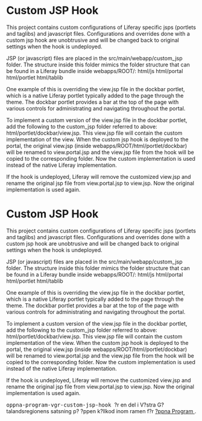 
<td id="wikicontent" class="psdescription">
  <h1>
    <a name="Custom_JSP_Hook">
    </a>
    Custom JSP Hook
    <a href="#Custom_JSP_Hook" class="section_anchor">
    </a>
  </h1>
  <p>
    This project contains custom configurations of Liferay specific jsps (portlets and taglibs) and javascript files. Configurations and overrides done with a custom jsp hook are unobtrusive and will be changed back to original settings when the hook is undeployed. 
  </p>
  <p>
    JSP (or javascript) files are placed in the src/main/webapp/custom_jsp folder. The structure inside this folder mimics the folder structure that can be found in a Liferay bundle inside webapps/ROOT/: html/js html/portal html/portlet html/tablib 
  </p>
  <p>
    One example of this is overriding the view.jsp file in the dockbar portlet, which is a native Liferay portlet typically added to the page through the theme. The dockbar portlet provides a bar at the top of the page with various controls for administrating and navigating throughout the portal. 
  </p>
  <p>
    To implement a custom version of the view.jsp file in the dockbar portlet, add the following to the custom_jsp folder referred to above: html/portlet/dockbar/view.jsp. This view.jsp file will contain the custom implementation of the view. When the custom jsp hook is deployed to the portal, the original view.jsp (inside webapps/ROOT/html/portlet/dockbar) will be renamed to view.portal.jsp and the view.jsp file from the hook will be copied to the corresponding folder. Now the custom implementation is used instead of the native Liferay implementation. 
  </p>
  <p>
    If the hook is undeployed, Liferay will remove the customized view.jsp and rename the original jsp file from view.portal.jsp to view.jsp. Now the original implementation is used again. 
  </p>
</td>

<td id="wikicontent" class="psdescription">
  <h1>
    <a name="Custom_JSP_Hook">
    </a>
    Custom JSP Hook
    <a href="#Custom_JSP_Hook" class="section_anchor">
    </a>
  </h1>
  <p>
    This project contains custom configurations of Liferay specific jsps (portlets and taglibs) and javascript files. Configurations and overrides done with a custom jsp hook are unobtrusive and will be changed back to original settings when the hook is undeployed. 
  </p>
  <p>
    JSP (or javascript) files are placed in the src/main/webapp/custom_jsp folder. The structure inside this folder mimics the folder structure that can be found in a Liferay bundle inside webapps/ROOT/: html/js html/portal html/portlet html/tablib 
  </p>
  <p>
    One example of this is overriding the view.jsp file in the dockbar portlet, which is a native Liferay portlet typically added to the page through the theme. The dockbar portlet provides a bar at the top of the page with various controls for administrating and navigating throughout the portal. 
  </p>
  <p>
    To implement a custom version of the view.jsp file in the dockbar portlet, add the following to the custom_jsp folder referred to above: html/portlet/dockbar/view.jsp. This view.jsp file will contain the custom implementation of the view. When the custom jsp hook is deployed to the portal, the original view.jsp (inside webapps/ROOT/html/portlet/dockbar) will be renamed to view.portal.jsp and the view.jsp file from the hook will be copied to the corresponding folder. Now the custom implementation is used instead of the native Liferay implementation. 
  </p>
  <p>
    If the hook is undeployed, Liferay will remove the customized view.jsp and rename the original jsp file from view.portal.jsp to view.jsp. Now the original implementation is used again. 
  </p>
</td>

  <p>
    <tt>
      oppna-program-vgr-custom-jsp-hook
    </tt>
     ?r en del i V?stra G?talandsregionens satsning p? ?ppen k?llkod inom ramen f?r 
    <a href="https://github.com/Vastra-Gotalandsregionen//oppna-program">
      ?ppna Program
    </a>
    . 
  </p>